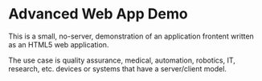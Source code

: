Advanced Web App Demo
=================
This is a small, no-server, demonstration of an application frontent written as an HTML5 web application.

The use case is quality assurance, medical, automation, robotics, IT, research, etc. devices or systems that have a server/client model.